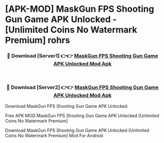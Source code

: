 # [APK-MOD] MaskGun  FPS Shooting Gun Game APK Unlocked - [Unlimited Coins No Watermark Premium] rohrs



<div align="center">
<h3>🔴 Download [Server1] 👉👉 <a href="https://momento.my/?title=MaskGun__FPS_Shooting_Gun_Game_APK_Unlocked">MaskGun  FPS Shooting Gun Game APK Unlocked Mod Apk</a></h3><br>

<h3>🔴 Download [Server2] 👉👉 <a href="https://momento.my/?title=MaskGun__FPS_Shooting_Gun_Game_APK_Unlocked">MaskGun  FPS Shooting Gun Game APK Unlocked Mod Apk</a></h3>
</div>



Download MaskGun  FPS Shooting Gun Game APK Unlocked 

Free APK MOD MaskGun  FPS Shooting Gun Game APK Unlocked [Unlimited Coins No Watermark Premium]

Download MaskGun  FPS Shooting Gun Game APK Unlocked [Unlimited Coins No Watermark Premium] Mod For Android
